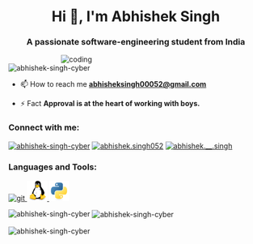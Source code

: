 <h1 align="center">Hi 👋, I'm Abhishek Singh</h1>
<h3 align="center">A passionate software-engineering student from India</h3>

<img align="right" alt="coding" width="400" src="https://user-images.githubusercontent.com/55389276/140866485-8fb1c876-9a8f-4d6a-98dc-08c4981eaf70.gif">

<p align="left"> <img src="https://komarev.com/ghpvc/?username=abhishek-singh-cyber&label=Profile%20views&color=0e75b6&style=flat" alt="abhishek-singh-cyber" /> </p>

- 📫 How to reach me **abhisheksingh00052@gmail.com**

- ⚡ Fact **Approval is at the heart of working with boys.**

<h3 align="left">Connect with me:</h3>
<p align="left">
<a href="https://linkedin.com/in/abhishek-singh-cyber" target="blank"><img align="center" src="https://raw.githubusercontent.com/rahuldkjain/github-profile-readme-generator/master/src/images/icons/Social/linked-in-alt.svg" alt="abhishek-singh-cyber" height="30" width="40" /></a>
<a href="https://fb.com/abhishek.singh052" target="blank"><img align="center" src="https://raw.githubusercontent.com/rahuldkjain/github-profile-readme-generator/master/src/images/icons/Social/facebook.svg" alt="abhishek.singh052" height="30" width="40" /></a>
<a href="https://instagram.com/abhishek.__.singh" target="blank"><img align="center" src="https://raw.githubusercontent.com/rahuldkjain/github-profile-readme-generator/master/src/images/icons/Social/instagram.svg" alt="abhishek.__.singh" height="30" width="40" /></a>
</p>

<h3 align="left">Languages and Tools:</h3>
<p align="left"> <a href="https://git-scm.com/" target="_blank" rel="noreferrer"> <img src="https://www.vectorlogo.zone/logos/git-scm/git-scm-icon.svg" alt="git" width="40" height="40"/> </a> <a href="https://www.linux.org/" target="_blank" rel="noreferrer"> <img src="https://raw.githubusercontent.com/devicons/devicon/master/icons/linux/linux-original.svg" alt="linux" width="40" height="40"/> </a> <a href="https://www.python.org" target="_blank" rel="noreferrer"> <img src="https://raw.githubusercontent.com/devicons/devicon/master/icons/python/python-original.svg" alt="python" width="40" height="40"/> </a> </p>

<p><img align="left" src="https://github-readme-stats.vercel.app/api/top-langs?username=abhishek-singh-cyber&show_icons=true&locale=en&layout=compact" alt="abhishek-singh-cyber" /></p>

<p>&nbsp;<img align="center" src="https://github-readme-stats.vercel.app/api?username=abhishek-singh-cyber&show_icons=true&locale=en" alt="abhishek-singh-cyber" /></p>

<p><img align="center" src="https://github-readme-streak-stats.herokuapp.com/?user=abhishek-singh-cyber&" alt="abhishek-singh-cyber" /></p>

